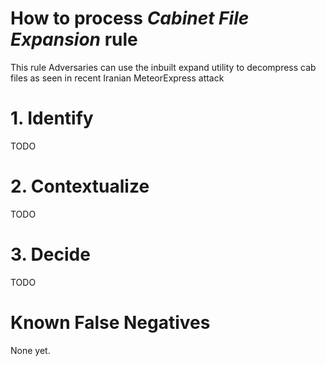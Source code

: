 # How to process *Cabinet File Expansion* rule
This rule Adversaries can use the inbuilt expand utility to decompress cab files as seen in recent Iranian MeteorExpress attack

# 1. Identify
TODO

# 2. Contextualize
TODO

# 3. Decide
TODO

# Known False Negatives
None yet.
